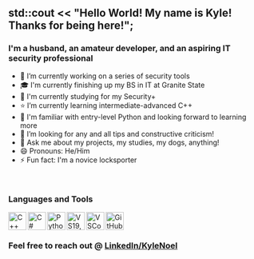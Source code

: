 ## std::cout << "Hello World! My name is Kyle! Thanks for being here!";
### I'm a husband, an amateur developer, and an aspiring IT security professional

- 🔭 I’m currently working on a series of security tools
- 🎓 I'm currently finishing up my BS in IT at Granite State
- 📖 I'm currently studying for my Security+
- ⭐ I’m currently learning intermediate-advanced C++
- 🌠 I'm familiar with entry-level Python and looking forward to learning more
- 🔎 I’m looking for any and all tips and constructive criticism!
- 💬 Ask me about my projects, my studies, my dogs, anything!
- 😄 Pronouns: He/Him
- ⚡ Fun fact: I'm a novice locksporter

<br />

### Languages and Tools

<img align="left" alt="C++" width="36px" src="https://user-images.githubusercontent.com/107530049/174661167-768e33c4-2ea5-460c-84d9-4498d27b45eb.svg" /> 
<img align="left" alt="C#" width="36px" src="https://user-images.githubusercontent.com/107530049/174661722-8eadc960-4709-48f7-a966-72fb5754e9d0.png" /> 
<img align="left" alt="Python" width="36px" src="https://user-images.githubusercontent.com/107530049/174661888-ebf3a6ea-cb30-459d-951c-98bd0f42e5e6.png" />
<img align="left" alt="VS19,22" width="36px" src="https://user-images.githubusercontent.com/107530049/174660588-516cebf4-b091-4b29-955b-6668ba610761.png" /> 
<img align="left" alt="VSCode" width="36px" src="https://user-images.githubusercontent.com/107530049/174661975-dcdbc732-394e-435a-9701-4f928fb43e96.png" /> 
<img align="left" alt="GitHub" width="36px" src="https://user-images.githubusercontent.com/107530049/174662365-a616d357-f351-4be8-811d-7c0cae7bcd09.png" />
<br />
<br />

### Feel free to reach out @ [LinkedIn/KyleNoel](https://www.linkedin.com/in/kylenoel/)
